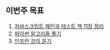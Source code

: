 ## 이번주 목표

1. [자바스크립트 패턴과 테스트 책 11장 정리](https://github.com/sunivers/javascript-pattern-test/blob/master/2%EB%B6%80_%ED%8C%A8%ED%84%B4%EC%9D%84_%EC%9D%91%EC%9A%A9%ED%95%9C_%EC%BD%94%EB%93%9C_%ED%85%8C%EC%8A%A4%ED%8C%85/11_%EC%83%8C%EB%93%9C%EB%B0%95%EC%8A%A4_%ED%8C%A8%ED%84%B4.md)
2. [파이썬 알고리즘 풀기](https://github.com/sunivers/Study__Algorithm/commit/4f1a36c7f588d905681f3fcfaa253c520b676ba3)
3. [인프런 강의 듣기](https://user-images.githubusercontent.com/26291081/108629063-7c5da280-74a1-11eb-8980-85253ecc9464.png)